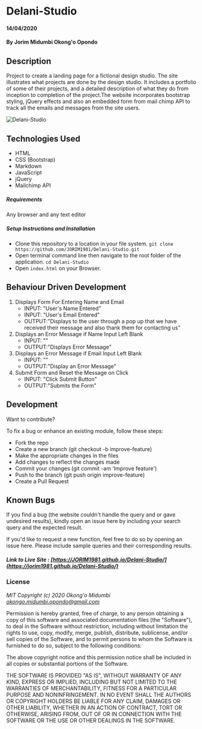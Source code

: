 # Delani-Studio
#### 14/04/2020
#### By **Jorim Midumbi Okong'o Opondo**
## Description

Project to create a landing page for a fictional design studio. The site illustrates what projects are done by the design studio. It includes a portfolio of some of their projects, and a detailed description of what they do from inception to completion of the project.The website incorporates bootstrap styling, jQuery effects and also an embedded form from mail chimp API to track all the emails and messages from the site users. 

![Delani-Studio](https://github.com/JORIM1981/AKAN-NAMES/blob/master/images/Screenshot.png)
## Technologies Used

- HTML 
- CSS (Bootstrap)
- Markdown
- JavaScript 
- jQuery 
- Mailchimp API 

##### Requirements

Any browser and any text editor

##### Setup Instructions and Installation

- Clone this repository to a location in your file system. `git clone https://github.com/JORIM1981/Delani-Studio.git`
- Open terminal command line then navigate to the root folder of the application. `cd Delani-Studio`
- Open `index.html` on your Browser.


## Behaviour Driven Development

1. Displays Form For Entering Name and Email
   - INPUT: "User's Name Entered"
   - INPUT: "User's Email Entered"
   - OUTPUT:"Displays to the user through a pop up that we have received their message and also thank them for contacting us"
2. Displays an Error Message if Name Input Left Blank
   - INPUT: ""
   - OUTPUT:"Displays Error Message"
3. Displays an Error Message if Email Input Left Blank
   - INPUT: "" 
   - OUTPUT:"Display an Error Message" 
4. Submit Form and Reset the Message on Click
   - INPUT: "Click Submit Button" 
   - OUTPUT:"Submits the Form"

## Development

Want to contribute? 

To fix a bug or enhance an existing module, follow these steps:
- Fork the repo
- Create a new branch (git checkout -b improve-feature)
- Make the appropriate changes in the files
- Add changes to reflect the changes made
- Commit your changes (git commit -am 'Improve feature')
- Push to the branch (git push origin improve-feature)
- Create a Pull Request


## Known Bugs

If you find a bug (the website couldn't handle the query and or gave undesired results), kindly open an issue here by including your search query and the expected result.

If you'd like to request a new function, feel free to do so by opening an issue here. Please include sample queries and their corresponding results.

##### Link to Live Site : [https://JORIM1981.github.io/Delani-Studio/](https://jorim1981.github.io/Delani-Studio/)

### License

*MIT Copyright (c) 2020 Okong'o Midumbi okongo.midumbi.opondo@gmail.com*

Permission is hereby granted, free of charge, to any person obtaining a copy of this software and associated documentation files (the "Software"), to deal in the Software without restriction, including without limitation the rights to use, copy, modify, merge, publish, distribute, sublicense, and/or sell copies of the Software, and to permit persons to whom the Software is furnished to do so, subject to the following conditions:

The above copyright notice and this permission notice shall be included in all copies or substantial portions of the Software.

THE SOFTWARE IS PROVIDED "AS IS", WITHOUT WARRANTY OF ANY KIND, EXPRESS OR IMPLIED, INCLUDING BUT NOT LIMITED TO THE WARRANTIES OF MERCHANTABILITY, FITNESS FOR A PARTICULAR PURPOSE AND NONINFRINGEMENT. IN NO EVENT SHALL THE AUTHORS OR COPYRIGHT HOLDERS BE LIABLE FOR ANY CLAIM, DAMAGES OR OTHER LIABILITY, WHETHER IN AN ACTION OF CONTRACT, TORT OR OTHERWISE, ARISING FROM, OUT OF OR IN CONNECTION WITH THE SOFTWARE OR THE USE OR OTHER DEALINGS IN THE SOFTWARE.

